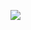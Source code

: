 ![](https://pixel-profile.vercel.app/api/github-stats?username=rogepi&show_avatar=false&show_rank=false)
